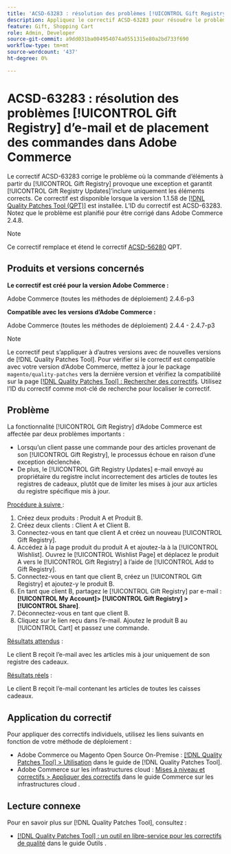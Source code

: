 ```yaml
---
title: 'ACSD-63283 : résolution des problèmes [!UICONTROL Gift Registry] d’e-mail et de placement des commandes dans Adobe Commerce'
description: Appliquez le correctif ACSD-63283 pour résoudre le problème d’Adobe Commerce où la commande d’éléments à partir de l’[!UICONTROL Gift Registry] provoque une exception et garantit [!UICONTROL Gift Registry Updates]’inclure uniquement les éléments corrects.
feature: Gift, Shopping Cart
role: Admin, Developer
source-git-commit: a9dd031ba004954074a0551315e80a2bd733f690
workflow-type: tm+mt
source-wordcount: '437'
ht-degree: 0%

---
```


# ACSD-63283 : résolution des problèmes [!UICONTROL Gift Registry] d’e-mail et de placement des commandes dans Adobe Commerce

Le correctif ACSD-63283 corrige le problème où la commande d’éléments à partir du [!UICONTROL Gift Registry] provoque une exception et garantit [!UICONTROL Gift Registry Updates]’inclure uniquement les éléments corrects. Ce correctif est disponible lorsque la version 1.1.58 de [[!DNL Quality Patches Tool (QPT)]](/help/tools/quality-patches-tool/quality-patches-tool-to-self-serve-quality-patches.md) est installée. L’ID du correctif est ACSD-63283. Notez que le problème est planifié pour être corrigé dans Adobe Commerce 2.4.8.

>[!NOTE]
>Ce correctif remplace et étend le correctif [ACSD-56280](https://experienceleague.adobe.com/fr/docs/commerce-operations/tools/quality-patches-tool/patches-available-in-qpt/v1-1-44/acsd-56280-gift-registry-purchases-are-not-completed) QPT.

## Produits et versions concernés

**Le correctif est créé pour la version Adobe Commerce :**

Adobe Commerce (toutes les méthodes de déploiement) 2.4.6-p3

**Compatible avec les versions d’Adobe Commerce :**

Adobe Commerce (toutes les méthodes de déploiement) 2.4.4 - 2.4.7-p3

>[!NOTE]
>
>Le correctif peut s’appliquer à d’autres versions avec de nouvelles versions de [!DNL Quality Patches Tool]. Pour vérifier si le correctif est compatible avec votre version d’Adobe Commerce, mettez à jour le package `magento/quality-patches` vers la dernière version et vérifiez la compatibilité sur la page [[!DNL Quality Patches Tool] : Rechercher des correctifs](https://experienceleague.adobe.com/tools/commerce-quality-patches/index.html?lang=fr). Utilisez l’ID du correctif comme mot-clé de recherche pour localiser le correctif.

## Problème

La fonctionnalité [!UICONTROL Gift Registry] d’Adobe Commerce est affectée par deux problèmes importants :

* Lorsqu’un client passe une commande pour des articles provenant de son [!UICONTROL Gift Registry], le processus échoue en raison d’une exception déclenchée.
* De plus, le [!UICONTROL Gift Registry Updates] e-mail envoyé au propriétaire du registre inclut incorrectement des articles de toutes les registres de cadeaux, plutôt que de limiter les mises à jour aux articles du registre spécifique mis à jour.

<u>Procédure à suivre </u> :

1. Créez deux produits : Produit A et Produit B.
1. Créez deux clients : Client A et Client B.
1. Connectez-vous en tant que client A et créez un nouveau [!UICONTROL Gift Registry].
1. Accédez à la page produit du produit A et ajoutez-la à la [!UICONTROL Wishlist]. Ouvrez le [!UICONTROL Wishlist Page] et déplacez le produit A vers le [!UICONTROL Gift Registry] à l’aide de [!UICONTROL Add to Gift Registry].
1. Connectez-vous en tant que client B, créez un [!UICONTROL Gift Registry] et ajoutez-y le produit B.
1. En tant que client B, partagez le [!UICONTROL Gift Registry] par e-mail : **[!UICONTROL My Account]> [!UICONTROL Gift Registry] >[!UICONTROL Share]**.
1. Déconnectez-vous en tant que client B.
1. Cliquez sur le lien reçu dans l’e-mail. Ajoutez le produit B au [!UICONTROL Cart] et passez une commande.

<u>Résultats attendus</u> :

Le client B reçoit l’e-mail avec les articles mis à jour uniquement de son registre des cadeaux.

<u>Résultats réels</u> :

Le client B reçoit l’e-mail contenant les articles de toutes les caisses cadeaux.

## Application du correctif

Pour appliquer des correctifs individuels, utilisez les liens suivants en fonction de votre méthode de déploiement :

* Adobe Commerce ou Magento Open Source On-Premise : [[!DNL Quality Patches Tool] > Utilisation](/help/tools/quality-patches-tool/usage.md) dans le guide de [!DNL Quality Patches Tool].
* Adobe Commerce sur les infrastructures cloud : [Mises à niveau et correctifs > Appliquer des correctifs](https://experienceleague.adobe.com/docs/commerce-cloud-service/user-guide/develop/upgrade/apply-patches.html?lang=fr) dans le guide Commerce sur les infrastructures cloud .


## Lecture connexe

Pour en savoir plus sur [!DNL Quality Patches Tool], consultez :

* [[!DNL Quality Patches Tool] : un outil en libre-service pour les correctifs de qualité](/help/tools/quality-patches-tool/quality-patches-tool-to-self-serve-quality-patches.md) dans le guide Outils .
